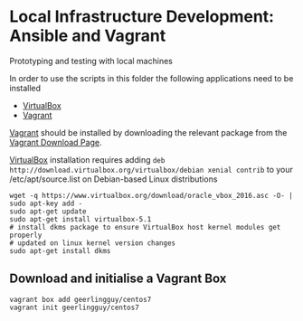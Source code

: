 # Local Infrastructure Development: Ansible and Vagrant
Prototyping and testing with local machines

In order to use the scripts in this folder the following applications need to be installed
* [VirtualBox]
* [Vagrant]

[Vagrant] should be installed by downloading the relevant package from the [Vagrant Download Page](https://www.vagrantup.com/downloads.html).

[VirtualBox] installation requires adding `deb http://download.virtualbox.org/virtualbox/debian xenial contrib` to your /etc/apt/source.list on Debian-based Linux distributions

```
wget -q https://www.virtualbox.org/download/oracle_vbox_2016.asc -O- | sudo apt-key add -
sudo apt-get update
sudo apt-get install virtualbox-5.1
# install dkms package to ensure VirtualBox host kernel modules get properly 
# updated on linux kernel version changes
sudo apt-get install dkms
```

## Download and initialise a Vagrant Box
```
vagrant box add geerlingguy/centos7
vagrant init geerlingguy/centos7
```

[Vagrant]: https://www.vagrantup.com
[VirtualBox]: https://www.virtualbox.org/
